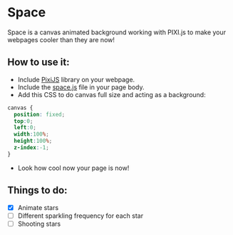 # Space
Space is a canvas animated background working with PIXI.js to make your webpages cooler than they are now!

## How to use it:

- Include [PixiJS](http://www.pixijs.com/) library on your webpage.
- Include the [space.js](https://github.com/Reynau/space/blob/master/space.js) file in your page body.
- Add this CSS to do canvas full size and acting as a background:
```css
canvas {
  position: fixed;
  top:0;
  left:0;
  width:100%;
  height:100%;
  z-index:-1;
}
```
- Look how cool now your page is now!

## Things to do:
- [x] Animate stars
- [ ] Different sparkling frequency for each star
- [ ] Shooting stars
